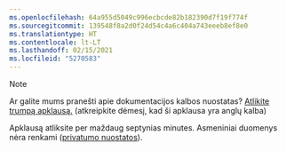 ```yaml
---
ms.openlocfilehash: 64a955d5049c996ecbcde82b182390d7f19f774f
ms.sourcegitcommit: 139548f8a2d0f24d54c4a6c404a743eeeb8ef8e0
ms.translationtype: HT
ms.contentlocale: lt-LT
ms.lasthandoff: 02/15/2021
ms.locfileid: "5270583"
---
```

> [!NOTE]
>Ar galite mums pranešti apie dokumentacijos kalbos nuostatas? [Atlikite trumpą apklausą.](https://aka.ms/BAG_Docs_Language_Survey) (atkreipkite dėmesį, kad ši apklausa yra anglų kalba)
>
>Apklausą atliksite per maždaug septynias minutes. Asmeniniai duomenys nėra renkami ([privatumo nuostatos](https://go.microsoft.com/fwlink/?LinkId=521839)).
